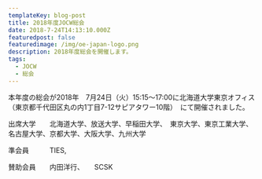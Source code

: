 ```yaml
---
templateKey: blog-post
title: 2018年度JOCW総会
date: 2018-7-24T14:13:10.000Z
featuredpost: false
featuredimage: /img/oe-japan-logo.png
description: 2018年度総会を開催します。
tags:
  - JOCW
  - 総会
---
```

本年度の総会が2018年　7月24日（火）15:15〜17:00に北海道大学東京オフィス（東京都千代田区丸の内1丁目7-12サピアタワー10階）　にて開催されました。

出席大学　　北海道大学、放送大学、早稲田大学、　東京大学、東京工業大学、名古屋大学、京都大学、大阪大学、九州大学

準会員　　　TIES,

賛助会員　　内田洋行、　　SCSK